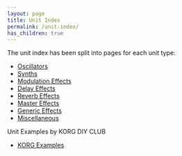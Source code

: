 ```yaml
---
layout: page
title: Unit Index
permalink: /unit-index/
has_children: true
---
```


The unit index has been split into pages for each unit type:

 * [Oscillators](03_osc_index.md)
 * [Synths](04_synth_index.md)
 * [Modulation Effects](05_modfx_index.md)
 * [Delay Effects](06_delfx_index.md)
 * [Reverb Effects](07_revfx_index.md)
 * [Master Effects](08_masterfx_index.md)
 * [Generic Effects](09_genericfx_index.md)
 * [Miscellaneous](10_misc_index.md)

Unit Examples by KORG DIY CLUB
 * [KORG Examples](11_korg_examples.md)